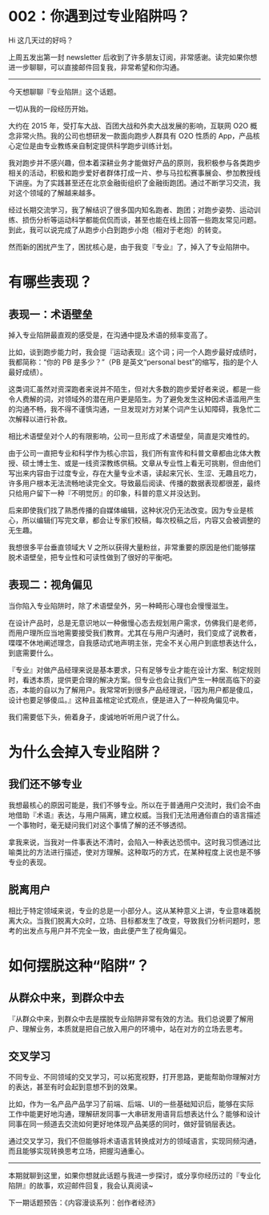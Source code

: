 # 002：你遇到过专业陷阱吗？
Hi 这几天过的好吗？

上周五发出第一封 newsletter 后收到了许多朋友订阅，非常感谢。读完如果你想进一步聊聊，可以直接邮件回复我，非常希望和你沟通。

---

今天想聊聊『专业陷阱』这个话题。

一切从我的一段经历开始。

大约在 2015 年，受打车大战、百团大战和外卖大战发展的影响，互联网 O2O 概念非常火热。我的公司也想研发一款面向跑步人群具有 O2O 性质的 App，产品核心定位是由专业教练亲自制定提供科学跑步训练计划。

我对跑步并不感兴趣，但本着深耕业务才能做好产品的原则，我积极参与各类跑步相关的活动，积极和跑步爱好者群体打成一片、参与马拉松赛事展会、参加教授线下讲座。为了实践甚至还在北京金融街组织了金融街跑团。通过不断学习交流，我对这个领域的了解越来越多。

经过长期交流学习，我了解结识了很多国内知名跑者、跑团；对跑步姿势、运动训练、损伤分析等运动科学都能侃侃而谈，甚至也能在线上回答一些跑友常见问题。到此，我可以说完成了从跑步小白到跑步小炮（相对于老炮）的转变。

然而新的困扰产生了，困扰核心是，由于我变『专业』了，掉入了专业陷阱中。

# 有哪些表现？

## 表现一：术语壁垒

掉入专业陷阱最直观的感受是，在沟通中提及术语的频率变高了。

比如，谈到跑步能力时，我会提『运动表现』这个词；问一个人跑步最好成绩时，我都简称：“你的 PB 是多少？”（PB 是英文“personal best”的缩写，指的是个人最好成绩）。

这类词汇虽然对资深跑者来说并不陌生，但对大多数的跑步爱好者来说，都是一些令人费解的词，对领域外的潜在用户更是陌生。为了避免发生这种因术语滥用产生的沟通不畅，我不得不谨慎沟通，一旦发现对方对某个词产生认知障碍，我急忙二次解释以进行补救。

相比术语壁垒对个人的有限影响，公司一旦形成了术语壁垒，简直是灾难性的。

由于公司一直把专业和科学作为核心宗旨，我们所有宣传和科普文章都由北体大教授、硕士博士生、或是一线资深教练供稿。文章从专业性上看无可挑剔，但由他们写出来内容由于过度专业，存在大量专业术语，读起来冗长、生涩、无趣且吃力，许多用户根本无法流畅地读完全文。导致最后阅读、传播的数据表现都很差，最终只给用户留下一种『不明觉厉』的印象，科普的意义并没达到。

后来即使我们找了熟悉传播的自媒体编辑，这种状况仍无法改变。因为专业是核心，所以编辑们写完文章，都会让专家们校稿，每次校稿之后，内容又会被调整的无生趣。

我想很多平台垂直领域大 V 之所以获得大量粉丝，非常重要的原因是他们能够摆脱术语壁垒，把专业性和可读性做到了很好的平衡吧。

## 表现二：视角偏见

当你陷入专业陷阱时，除了术语壁垒外，另一种畸形心理也会慢慢滋生。

在设计产品时，总是无意识地以一种傲慢心态去规划用户需求，仿佛我们是老师，而用户理所应当地需要接受我们教育。尤其在与用户沟通时，我们变成了说教者，喋喋不休地阐述理念，自我感动式地声明主张，完全不关心用户到底想表达什么，到底需要什么。

『专业』对做产品经理来说是基本要求，只有足够专业才能在设计方案、制定规则时，看透本质，提供更合理的解决方案。但专业也会让我们产生一种居高临下的姿态，本能的自以为了解用户。我常常听到很多产品经理说，『因为用户都是傻瓜，设计也要足够傻瓜。』这种且盖棺定论式观点，便是进入了一种视角偏见中。

我们需要低下头，俯着身子，虔诚地听听用户说了什么。

# 为什么会掉入专业陷阱？

## 我们还不够专业

我想最核心的原因可能是，我们不够专业。所以在于普通用户交流时，我们会不由地借助『术语』表达，与用户隔离，建立权威。当我们无法用通俗直白的语言描述一个事物时，毫无疑问我们对这个事情了解的还不够透彻。

拿我来说，当我对一件事表达不清时，会陷入一种表达恐慌中。这时我习惯通过比喻类比的方法进行描述，使对方理解。这种取巧的方式，在某种程度上说也是不够专业的表现。

## 脱离用户

相比于特定领域来说，专业的总是一小部分人。这从某种意义上讲，专业意味着脱离大众。当我们脱离大众时，立场、目标都发生了改变，导致我们分析问题时，思考的出发点与用户并不完全一致，由此便产生了视角偏见。

# 如何摆脱这种“陷阱”？

## 从群众中来，到群众中去

『从群众中来，到群众中去是摆脱专业陷阱非常有效的方法。我们总说要了解用户、理解业务，本质就是把自己放入用户的环境中，站在对方的立场去思考。

## 交叉学习

不同专业、不同领域的交叉学习，可以拓宽视野，打开思路，更能帮助你理解对方的表达，甚至有时会起到意想不到的效果。

比如，作为一名产品产品学习了前端、后端、UI的一些基础知识后，能够在实际工作中能更好地沟通，理解研发同事一大串研发用语背后想表达什么？能够和设计同事在同一频道去交流如何更好地体现产品美感的同时，做好营销层表达。

通过交叉学习，我们不但能够将术语语言转换成对方的领域语言，实现同频沟通，而且能够实现转换思考立场，把握沟通重心。

---

本期就聊到这里，如果你想就此话题与我进一步探讨，或分享你经历过的『专业化陷阱』的故事，欢迎邮件回复，我会认真阅读~

下一期话题预告：《内容漫谈系列：创作者经济》